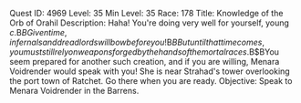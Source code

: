 Quest ID: 4969
Level: 35
Min Level: 35
Race: 178
Title: Knowledge of the Orb of Orahil
Description: Haha! You're doing very well for yourself, young $c.$B$BGiven time, infernals and dreadlords will bow before you!$B$BBut until that time comes, you must still rely on weapons forged by the hands of the mortal races.$B$BYou seem prepared for another such creation, and if you are willing, Menara Voidrender would speak with you! She is near Strahad's tower overlooking the port town of Ratchet. Go there when you are ready.
Objective: Speak to Menara Voidrender in the Barrens.
